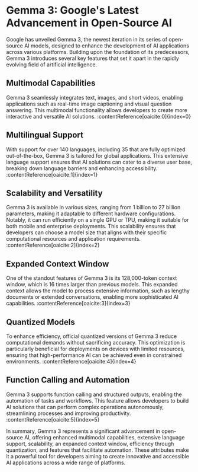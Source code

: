 # Gemma 3: Google's Latest Advancement in Open-Source AI

Google has unveiled Gemma 3, the newest iteration in its series of open-source AI models, designed to enhance the development of AI applications across various platforms. Building upon the foundation of its predecessors, Gemma 3 introduces several key features that set it apart in the rapidly evolving field of artificial intelligence.

## Multimodal Capabilities

Gemma 3 seamlessly integrates text, images, and short videos, enabling applications such as real-time image captioning and visual question answering. This multimodal functionality allows developers to create more interactive and versatile AI solutions. :contentReference[oaicite:0]{index=0}

## Multilingual Support

With support for over 140 languages, including 35 that are fully optimized out-of-the-box, Gemma 3 is tailored for global applications. This extensive language support ensures that AI solutions can cater to a diverse user base, breaking down language barriers and enhancing accessibility. :contentReference[oaicite:1]{index=1}

## Scalability and Versatility

Gemma 3 is available in various sizes, ranging from 1 billion to 27 billion parameters, making it adaptable to different hardware configurations. Notably, it can run efficiently on a single GPU or TPU, making it suitable for both mobile and enterprise deployments. This scalability ensures that developers can choose a model size that aligns with their specific computational resources and application requirements. :contentReference[oaicite:2]{index=2}

## Expanded Context Window

One of the standout features of Gemma 3 is its 128,000-token context window, which is 16 times larger than previous models. This expanded context allows the model to process extensive information, such as lengthy documents or extended conversations, enabling more sophisticated AI capabilities. :contentReference[oaicite:3]{index=3}

## Quantized Models

To enhance efficiency, official quantized versions of Gemma 3 reduce computational demands without sacrificing accuracy. This optimization is particularly beneficial for deployments on devices with limited resources, ensuring that high-performance AI can be achieved even in constrained environments. :contentReference[oaicite:4]{index=4}

## Function Calling and Automation

Gemma 3 supports function calling and structured outputs, enabling the automation of tasks and workflows. This feature allows developers to build AI solutions that can perform complex operations autonomously, streamlining processes and improving productivity. :contentReference[oaicite:5]{index=5}

In summary, Gemma 3 represents a significant advancement in open-source AI, offering enhanced multimodal capabilities, extensive language support, scalability, an expanded context window, efficiency through quantization, and features that facilitate automation. These attributes make it a powerful tool for developers aiming to create innovative and accessible AI applications across a wide range of platforms.
